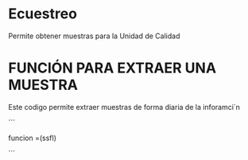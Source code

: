 # Ecuestreo
Permite obtener muestras para la Unidad de Calidad

# FUNCIÓN PARA EXTRAER UNA MUESTRA

Este codigo permite extraer muestras de forma diaria de la inforamci´n

´´´

funcion =(ssfl) 

´´´

